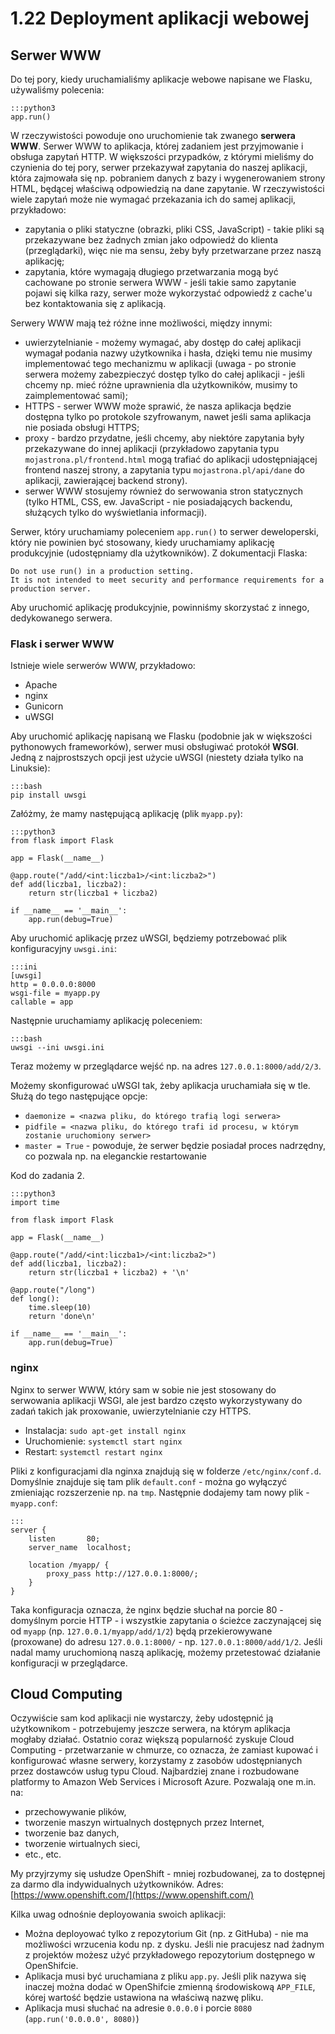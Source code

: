 1.22 Deployment aplikacji webowej
=================================

Serwer WWW
----------

Do tej pory, kiedy uruchamialiśmy aplikacje webowe napisane we Flasku, używaliśmy polecenia:

    :::python3
    app.run()

W rzeczywistości powoduje ono uruchomienie tak zwanego **serwera WWW**. Serwer WWW to aplikacja, której zadaniem jest
przyjmowanie i obsługa zapytań HTTP. W większości przypadków, z którymi mieliśmy do czynienia do tej pory,
serwer przekazywał zapytania do naszej aplikacji, która zajmowała się np. pobraniem danych z bazy i wygenerowaniem
strony HTML, będącej właściwą odpowiedzią na dane zapytanie. W rzeczywistości wiele zapytań może nie wymagać
przekazania ich do samej aplikacji, przykładowo:
- zapytania o pliki statyczne (obrazki, pliki CSS, JavaScript) - takie pliki są przekazywane bez żadnych zmian
jako odpowiedź do klienta (przeglądarki), więc nie ma sensu, żeby były przetwarzane przez naszą aplikację;
- zapytania, które wymagają długiego przetwarzania mogą być cachowane po stronie serwera WWW - jeśli takie samo
zapytanie pojawi się kilka razy, serwer może wykorzystać odpowiedź z cache'u bez kontaktowania się z aplikacją.

Serwery WWW mają też różne inne możliwości, między innymi:
- uwierzytelnianie - możemy wymagać, aby dostęp do całej aplikacji wymagał podania nazwy użytkownika i hasła,
dzięki temu nie musimy implementować tego mechanizmu w aplikacji (uwaga - po stronie serwera możemy zabezpieczyć
dostęp tylko do całej aplikacji - jeśli chcemy np. mieć różne uprawnienia dla użytkowników, musimy to zaimplementować sami);
- HTTPS - serwer WWW może sprawić, że nasza aplikacja będzie dostępna tylko po protokole szyfrowanym, nawet jeśli
sama aplikacja nie posiada obsługi HTTPS;
- proxy - bardzo przydatne, jeśli chcemy, aby niektóre zapytania były przekazywane do innej aplikacji (przykładowo
zapytania typu `mojastrona.pl/frontend.html` mogą trafiać do aplikacji udostępniającej frontend naszej strony,
a zapytania typu `mojastrona.pl/api/dane` do aplikacji, zawierającej backend strony).
- serwer WWW stosujemy również do serwowania stron statycznych (tylko HTML, CSS, ew. JavaScript - nie posiadających
backendu, służących tylko do wyświetlania informacji).

Serwer, który uruchamiamy poleceniem `app.run()` to serwer deweloperski, który nie powinien być stosowany, kiedy
uruchamiamy aplikację produkcyjnie (udostępniamy dla użytkowników). Z dokumentacji Flaska:

    Do not use run() in a production setting.
    It is not intended to meet security and performance requirements for a production server.

Aby uruchomić aplikację produkcyjnie, powinniśmy skorzystać z innego, dedykowanego serwera.

### Flask i serwer WWW

Istnieje wiele serwerów WWW, przykładowo:
- Apache
- nginx
- Gunicorn
- uWSGI

Aby uruchomić aplikację napisaną we Flasku (podobnie jak w większości pythonowych frameworków), serwer musi
obsługiwać protokół **WSGI**. Jedną z najprostszych opcji jest użycie uWSGI (niestety działa tylko na Linuksie):

    :::bash
    pip install uwsgi

Załóżmy, że mamy następującą aplikację (plik `myapp.py`):

    :::python3
    from flask import Flask

    app = Flask(__name__)
    
    @app.route("/add/<int:liczba1>/<int:liczba2>")
    def add(liczba1, liczba2):
        return str(liczba1 + liczba2)
    
    if __name__ == '__main__':
        app.run(debug=True)

Aby uruchomić aplikację przez uWSGI, będziemy potrzebować plik konfiguracyjny `uwsgi.ini`:

    :::ini
    [uwsgi]
    http = 0.0.0.0:8000
    wsgi-file = myapp.py
    callable = app

Następnie uruchamiamy aplikację poleceniem:

    :::bash
    uwsgi --ini uwsgi.ini

Teraz możemy w przeglądarce wejść np. na adres `127.0.0.1:8000/add/2/3`.

Możemy skonfigurować uWSGI tak, żeby aplikacja uruchamiała się w tle. Służą do tego następujące opcje:
- `daemonize = <nazwa pliku, do którego trafią logi serwera>`
- `pidfile = <nazwa pliku, do którego trafi id procesu, w którym zostanie uruchomiony serwer>`
- `master = True` - powoduje, że serwer będzie posiadał proces nadrzędny, co pozwala np. na eleganckie restartowanie

Kod do zadania 2.

    :::python3
    import time
    
    from flask import Flask
    
    app = Flask(__name__)
    
    @app.route("/add/<int:liczba1>/<int:liczba2>")
    def add(liczba1, liczba2):
        return str(liczba1 + liczba2) + '\n'
    
    @app.route("/long")
    def long():
        time.sleep(10)
        return 'done\n'
    
    if __name__ == '__main__':
        app.run(debug=True)

### nginx

Nginx to serwer WWW, który sam w sobie nie jest stosowany do serwowania aplikacji WSGI, ale jest bardzo często
wykorzystywany do zadań takich jak proxowanie, uwierzytelnianie czy HTTPS.

- Instalacja: `sudo apt-get install nginx`
- Uruchomienie: `systemctl start nginx`
- Restart: `systemctl restart nginx`

Pliki z konfiguracjami dla nginxa znajdują się w folderze `/etc/nginx/conf.d`. Domyślnie znajduje się tam plik
`default.conf` - można go wyłączyć zmieniając rozszerzenie np. na `tmp`. Następnie dodajemy tam nowy plik - `myapp.conf`:

    :::
    server {
        listen       80;
        server_name  localhost;
    
        location /myapp/ {
            proxy_pass http://127.0.0.1:8000/;
        }
    }

Taka konfiguracja oznacza, że nginx będzie słuchał na porcie 80 - domyślnym porcie HTTP - i wszystkie zapytania
o ścieżce zaczynającej się od `myapp` (np. `127.0.0.1/myapp/add/1/2`) będą przekierowywane (proxowane) do adresu
`127.0.0.1:8000/` - np. `127.0.0.1:8000/add/1/2`. Jeśli nadal mamy uruchomioną naszą aplikację, możemy przetestować
działanie konfiguracji w przeglądarce.

Cloud Computing
---------------

Oczywiście sam kod aplikacji nie wystarczy, żeby udostępnić ją użytkownikom - potrzebujemy jeszcze serwera, na którym
aplikacja mogłaby działać. Ostatnio coraz większą popularność zyskuje Cloud Computing - przetwarzanie w chmurze,
co oznacza, że zamiast kupować i konfigurować własne serwery, korzystamy z zasobów udostępnianych przez dostawców
usług typu Cloud. Najbardziej znane i rozbudowane platformy to Amazon Web Services i Microsoft Azure. Pozwalają
one m.in. na:
- przechowywanie plików,
- tworzenie maszyn wirtualnych dostępnych przez Internet,
- tworzenie baz danych,
- tworzenie wirtualnych sieci,
- etc., etc.

My przyjrzymy się usłudze OpenShift - mniej rozbudowanej, za to dostępnej za darmo dla indywidualnych użytkowników.
Adres: [https://www.openshift.com/](https://www.openshift.com/)

Kilka uwag odnośnie deployowania swoich aplikacji:
- Można deployować tylko z repozytorium Git (np. z GitHuba) - nie ma możliwości wrzucenia kodu np. z dysku.
Jeśli nie pracujesz nad żadnym z projektów możesz użyć przykładowego repozytorium dostępnego w OpenShifcie.
- Aplikacja musi być uruchamiana z pliku `app.py`. Jeśli plik nazywa się inaczej można dodać w OpenShifcie zmienną
środowiskową `APP_FILE`, kórej wartość będzie ustawiona na właściwą nazwę pliku.
- Aplikacja musi słuchać na adresie `0.0.0.0` i porcie `8080` (`app.run('0.0.0.0', 8080)`)
